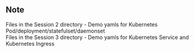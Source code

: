 ## Note
Files in the Session 2 directory - Demo yamls for Kubernetes Pod/deployment/statefulset/daemonset
<br>
Files in the Session 3 directory - Demo yamls for Kubernetes Service and Kubernetes Ingress
